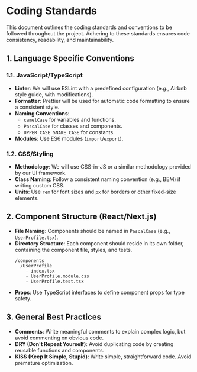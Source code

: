 # Coding Standards

This document outlines the coding standards and conventions to be followed throughout the project. Adhering to these standards ensures code consistency, readability, and maintainability.

## 1. Language Specific Conventions

### 1.1. JavaScript/TypeScript
- **Linter**: We will use ESLint with a predefined configuration (e.g., Airbnb style guide, with modifications).
- **Formatter**: Prettier will be used for automatic code formatting to ensure a consistent style.
- **Naming Conventions**:
    - `camelCase` for variables and functions.
    - `PascalCase` for classes and components.
    - `UPPER_CASE_SNAKE_CASE` for constants.
- **Modules**: Use ES6 modules (`import`/`export`).

### 1.2. CSS/Styling
- **Methodology**: We will use CSS-in-JS or a similar methodology provided by our UI framework.
- **Class Naming**: Follow a consistent naming convention (e.g., BEM) if writing custom CSS.
- **Units**: Use `rem` for font sizes and `px` for borders or other fixed-size elements.

## 2. Component Structure (React/Next.js)
- **File Naming**: Components should be named in `PascalCase` (e.g., `UserProfile.tsx`).
- **Directory Structure**: Each component should reside in its own folder, containing the component file, styles, and tests.
    ```
    /components
      /UserProfile
        - index.tsx
        - UserProfile.module.css
        - UserProfile.test.tsx
    ```
- **Props**: Use TypeScript interfaces to define component props for type safety.

## 3. General Best Practices
- **Comments**: Write meaningful comments to explain complex logic, but avoid commenting on obvious code.
- **DRY (Don't Repeat Yourself)**: Avoid duplicating code by creating reusable functions and components.
- **KISS (Keep It Simple, Stupid)**: Write simple, straightforward code. Avoid premature optimization.
